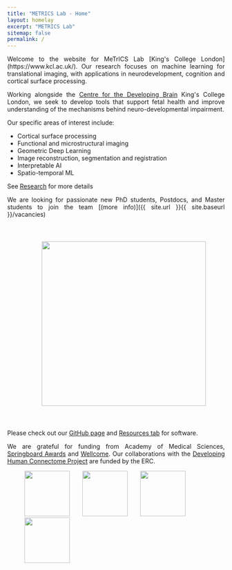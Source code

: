 ```yaml
---
title: "METRICS Lab - Home"
layout: homelay
excerpt: "METRICS Lab"
sitemap: false
permalink: /
---
```

<div markdown style="text-align: justify">
Welcome to the website for MeTrICS Lab [King's College London](https://www.kcl.ac.uk/). Our research focuses on machine learning for translational imaging, with applications in neurodevelopment, cognition and cortical surface processing.

Working alongside the [Centre for the Developing Brain](https://www.developingbrain.co.uk/) King's College London, we seek to develop tools that support fetal health and improve understanding of the mechanisms behind neuro-developmental impairment.

Our specific areas of interest include:
- Cortical surface processing
- Functional and microstructural imaging
- Geometric Deep Learning
- Image reconstruction, segmentation and registration
- Interpretable AI
- Spatio-temporal ML

 See [Research](research) for more details


We are  looking for passionate new PhD students, Postdocs, and Master students to join the team [(more info)]({{ site.url }}{{ site.baseurl }}/vacancies)

<figure>
 <img src="{{ site.url }}{{ site.baseurl }}/images/slider7001400/METRICS_group_pic.jpg" style="height:380px; padding-left:40px; padding-top:40px; padding-bottom:40px">
 </figure>

Please check out our [GitHub page](https://github.com/metrics-lab) and [Resources tab](resources) for software.

We are grateful for funding from Academy of Medical Sciences, [Springboard Awards](https://acmedsci.ac.uk/grants-and-schemes/grant-schemes/springboard) and [Wellcome](https://wellcome.ac.uk/funding). Our collaborations with the [Developing Human Connectome Project](http://www.developingconnectome.org/) are funded by the ERC.
</div>

<figure class="fourth">
  <img src="{{ site.url }}{{ site.baseurl }}/images/logopic/Logo_AMS.png" style="height: 105px; ; padding-right:5px; padding-right:25px">
  <img src="{{ site.url }}{{ site.baseurl }}/images/logopic/Logo_Wellcome.jpeg" style="height: 105px; padding-right:5px; padding-right:25px">
  <img src="{{ site.url }}{{ site.baseurl }}/images/logopic/Logo_ERC.jpg" style="height: 105px; padding-right:5px; padding-right:25px">
  <img src="{{ site.url }}{{ site.baseurl }}/images/logopic/Logo_Kings.png" style="height: 105px; padding-right:5px; padding-right:25px">
</figure>
<p>
</p>
